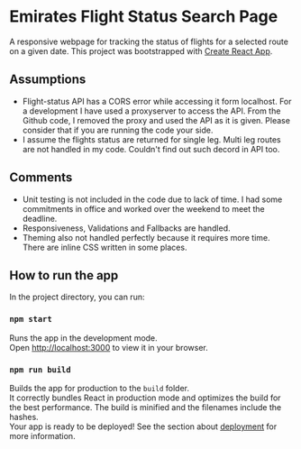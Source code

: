 # Emirates Flight Status Search Page
A responsive webpage for tracking the status of flights for a selected route on a given date.
This project was bootstrapped with [Create React App](https://github.com/facebook/create-react-app).

## Assumptions
 - Flight-status API has a CORS error while accessing it form localhost. For a development I have used a proxyserver to access the API. From the Github code, I removed the proxy and used the API as it is given. Please consider that if you are running the code your side.
 - I assume the flights status are returned for single leg. Multi leg routes are not handled in my code. Couldn't find out such decord in API too.

## Comments
- Unit testing is not included in the code due to lack of time. I had some commitments in office and worked over the weekend to meet the deadline. 
- Responsiveness, Validations and Fallbacks are handled.
- Theming also not handled perfectly because it requires more time. There are inline CSS written in some places.


## How to run the app
In the project directory, you can run:

### `npm start`
Runs the app in the development mode.\
Open [http://localhost:3000](http://localhost:3000) to view it in your browser.

### `npm run build`
Builds the app for production to the `build` folder.\
It correctly bundles React in production mode and optimizes the build for the best performance.
The build is minified and the filenames include the hashes.\
Your app is ready to be deployed!
See the section about [deployment](https://facebook.github.io/create-react-app/docs/deployment) for more information.
